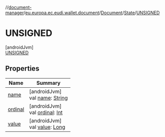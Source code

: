 //[document-manager](../../../../../index.md)/[eu.europa.ec.eudi.wallet.document](../../../index.md)/[Document](../../index.md)/[State](../index.md)/[UNSIGNED](index.md)

# UNSIGNED

[androidJvm]\
[UNSIGNED](index.md)

## Properties

| Name                                                                         | Summary                                                                                                                                                                         |
|------------------------------------------------------------------------------|---------------------------------------------------------------------------------------------------------------------------------------------------------------------------------|
| [name](../-d-e-f-e-r-r-e-d/index.md#-372974862%2FProperties%2F1351694608)    | [androidJvm]<br>val [name](../-d-e-f-e-r-r-e-d/index.md#-372974862%2FProperties%2F1351694608): [String](https://kotlinlang.org/api/latest/jvm/stdlib/kotlin/-string/index.html) |
| [ordinal](../-d-e-f-e-r-r-e-d/index.md#-739389684%2FProperties%2F1351694608) | [androidJvm]<br>val [ordinal](../-d-e-f-e-r-r-e-d/index.md#-739389684%2FProperties%2F1351694608): [Int](https://kotlinlang.org/api/latest/jvm/stdlib/kotlin/-int/index.html)    |
| [value](../value.md)                                                         | [androidJvm]<br>val [value](../value.md): [Long](https://kotlinlang.org/api/latest/jvm/stdlib/kotlin/-long/index.html)                                                          |
